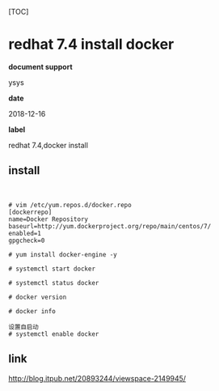[TOC]

# redhat 7.4 install docker

**document support**

ysys

**date**

2018-12-16

**label**

redhat 7.4,docker install



## install

​	

```
# vim /etc/yum.repos.d/docker.repo 
[dockerrepo]
name=Docker Repository
baseurl=http://yum.dockerproject.org/repo/main/centos/7/
enabled=1
gpgcheck=0

# yum install docker-engine -y

# systemctl start docker

# systemctl status docker

# docker version

# docker info

设置自启动
# systemctl enable docker
```









## link

http://blog.itpub.net/20893244/viewspace-2149945/